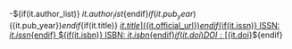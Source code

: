 -${if(it.author_list)} ${it.author_list}${endif}${if(it.pub_year)} (${it.pub_year})${endif}${if(it.title)} [${it.title}](${it.official_url})${endif}${if(it.issn)} ISSN: ${it.issn}${endif} ${if(it.isbn)} ISBN: ${it.isbn}${endif}${if(it.doi)} DOI: [${it.doi}](https://doi.org/${it.doi})${endif}
